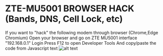 # ZTE-MU5001 BROWSER HACK (Bands, DNS, Cell Lock, etc)
If you want to "hack" the following modem through browser (Chrome,Edge Chromium)
Open your browser and go on ZTE MU5001 interface "192.168.0.1"
Login 
Press F12 to open Developer Tools 
And copy/paste the code from Javascript text 
![alt text](https://ibb.co/Kyv3x8h)
